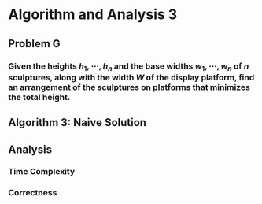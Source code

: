 # Algorithm and Analysis 3

## Problem G
### Given the heights $h_1, \cdots, h_n$ and the base widths $w_1, \cdots, w_n$ of $n$ sculptures, along with the width $W$ of the display platform, find an arrangement of the sculptures on platforms that minimizes the total height. 

## Algorithm 3: Naive Solution
<!-- Write Algorithm Details Here!!!!-->

## Analysis
### Time Complexity
<!-- Write Time Complexity Analysis Here!!!!-->

### Correctness
<!-- Write Correctness Analysis Here!!!!-->